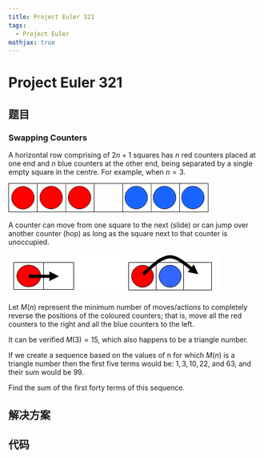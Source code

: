 ```yaml
---
title: Project Euler 321
tags:
  - Project Euler
mathjax: true
---
```

<escape><!-- more --></escape>
    

# Project Euler 321
## 题目
### Swapping Counters

A horizontal row comprising of $2n + 1$ squares has $n$ red counters placed at one end and $n$ blue counters at the other end, being separated by a single empty square in the centre. For example, when $n = 3$.

![](../images/p321_swapping_counters_1.gif)

A counter can move from one square to the next (slide) or can jump over another counter (hop) as long as the square next to that counter is unoccupied.

![](../images/p321_swapping_counters_2.gif)

Let $M(n)$ represent the minimum number of moves/actions to completely reverse the positions of the coloured counters; that is, move all the red counters to the right and all the blue counters to the left.

It can be verified $M(3) = 15$, which also happens to be a triangle number.

If we create a sequence based on the values of n for which $M(n)$ is a triangle number then the first five terms would be: $1, 3, 10, 22,$ and $63$, and their sum would be $99$.

Find the sum of the first forty terms of this sequence.


## 解决方案


## 代码


